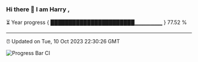 ### Hi there 👋 I am Harry , 

⏳ Year progress { ███████████████████████▁▁▁▁▁▁▁ } 77.52 %

---

⏰ Updated on Tue, 10 Oct 2023 22:30:26 GMT

![Progress Bar CI](https://github.com/duykhang68/duykhang68/workflows/Progress%20Bar%20CI/badge.svg)
